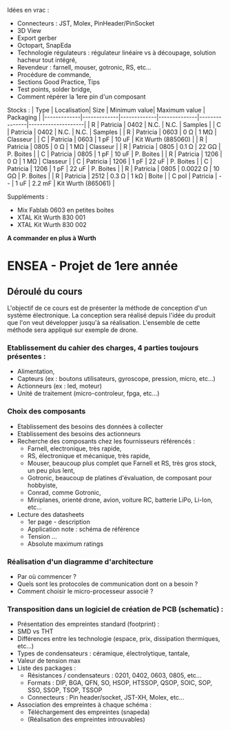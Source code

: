 Idées en vrac : 
* Connecteurs : JST, Molex, PinHeader/PinSocket
* 3D View
* Export gerber
* Octopart, SnapEda
* Technologie régulateurs : régulateur linéaire vs à découpage, solution hacheur tout intégré,
* Revendeur : farnell, mouser, gotronic, RS, etc...
* Procédure de commande,
* Sections Good Practice, Tips
* Test points, solder bridge,
* Comment répérer la 1ere pin d'un composant

Stocks :
| Type        | Localisation| Size        | Minimum value| Maximum value | Packaging          |
|-------------|-------------|-------------|--------------|---------------|--------------------|
| R           | Patricia    | 0402        | N.C.         | N.C.          | Samples            |
| C           | Patricia    | 0402        | N.C.         | N.C.          | Samples            |
| R           | Patricia    | 0603        | 0 Ω          | 1 MΩ          | Classeur           |
| C           | Patricia    | 0603        | 1 pF         | 10 uF         | Kit Wurth (885060) |
| R           | Patricia    | 0805        | 0 Ω          | 1 MΩ          | Classeur           |
| R           | Patricia    | 0805        | 0.1 Ω        | 22 GΩ         | P. Boites          |
| C           | Patricia    | 0805        | 1 pF         | 10 uF         | P. Boites          |
| R           | Patricia    | 1206        | 0 Ω          | 1 MΩ          | Classeur           |
| C           | Patricia    | 1206        | 1 pF         | 22 uF         | P. Boites          |
| C           | Patricia    | 1206        | 1 pF         | 22 uF         | P. Boites          |
| R           | Patricia    | 0805        | 0.0022 Ω     | 10 GΩ         | P. Boites          |
| R           | Patricia    | 2512        | 0.3 Ω        | 1 kΩ          | Boite              |
| C pol       | Patricia    | --          | 1 uF         | 2.2 mF        | Kit Wurth (865061) |

Suppléments :
* Mix Fablab 0603 en petites boites
* XTAL Kit Wurth 830 001
* XTAL Kit Wurth 830 002

**A commander en plus à Wurth**

# ENSEA - Projet de 1ere année

## Déroulé du cours

L'objectif de ce cours est de présenter la méthode de conception d'un système électronique.
La conception sera réalisé depuis l'idée du produit que l'on veut développer jusqu'à sa réalisation.
L'ensemble de cette méthode sera appliqué sur exemple de drone.

### Etablissement du cahier des charges, 4 parties toujours présentes :
* Alimentation,
* Capteurs (ex : boutons utilisateurs, gyroscope, pression, micro, etc...)
* Actionneurs (ex : led, moteur)
* Unité de traitement (micro-controleur, fpga, etc...)

### Choix des composants
* Etablissement des besoins des données à collecter
* Etablissement des besoins des actionneurs 
* Recherche des composants chez les fournisseurs référencés :
  * Farnell, electronique, très rapide,
  * RS, électronique et mécanique, très rapide,
  * Mouser, beaucoup plus complet que Farnell et RS, très gros stock, un peu plus lent,
  * Gotronic, beaucoup de platines d'évaluation, de composant pour hobbyiste,
  * Conrad, comme Gotronic,
  * Miniplanes, orienté drone, avion, voiture RC, batterie LiPo, Li-Ion, etc...
* Lecture des datasheets
  * 1er page - description
  * Application note : schéma de référence
  * Tension ...
  * Absolute maximum ratings

### Réalisation d'un diagramme d'architecture
* Par où commencer ?
* Quels sont les protocoles de communication dont on a besoin ?
* Comment choisir le micro-processeur associé ? 

### Transposition dans un logiciel de création de PCB (schematic) :
* Présentation des empreintes standard (footprint) :
* SMD vs THT
* Différences entre les technologie (espace, prix, dissipation thermiques, etc...)
* Types de condensateurs : céramique, électrolytique, tantale,
* Valeur de tension max
* Liste des packages : 
  * Résistances / condensateurs : 0201, 0402, 0603, 0805, etc...
  * Formats : DIP, BGA, QFN, SO, HSOP, HTSSOP, QSOP, SOIC, SOP, SSO, SSOP, TSOP, TSSOP
  * Connecteurs : Pin header/socket, JST-XH, Molex, etc...
* Association des empreintes à chaque schéma :
  * Téléchargement des empreintes (snapeda)
  * (Réalisation des empreintes introuvables)
 
  



